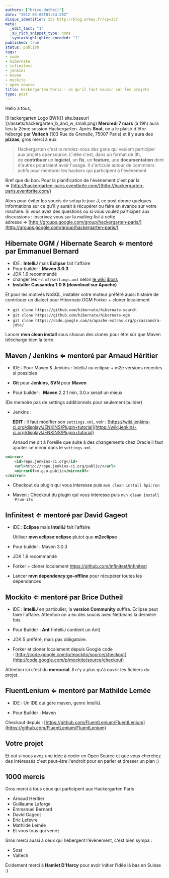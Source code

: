 ```yaml
---
authors: ["brice.dutheil"]
date: "2012-03-05T01:54:28Z"
disqus_identifier: 337 http://blog.arkey.fr/?p=337
meta:
  _edit_last: "1"
  _su_rich_snippet_type: none
  _syntaxhighlighter_encoded: "1"
published: true
status: publish
tags:
- code
- hibernate
- infinitest
- jenkins
- maven
- mockito
- open source
title: Hackergarten Paris - ce qu'il faut savoir sur les projets
type: post
---
```

Hello à tous,

![Hackergarten Logo BW]({{ site.baseurl }}/assets/hackergarten_b_and_w_small.png)
**Mercredi 7 mars** (à 19h) aura lieu la 2ème session Hackergarten. Après **Soat**, on a le plaisir d'être hébergé par **Valtech** (103 Rue de Grenelle, 75007 Paris) et il y aura des **pizzas**, gros merci à eux.

> Hackergarten c'est le rendez-vous des gens qui veulent participer aux projets opensource. L'idée c'est, dans un format de 3h, de **contribuer** un **logiciel**, un **fix**, un **feature**, une **documentation** dont d'autres pourraient avoir l'usage. Il s'articule autour de commiters actifs pour mentorer les hackers qui participent à l'évènement.

Bref que du bon. Pour la planification de l'évènement c'est par là ⇒ [http://hackergarten-paris.eventbrite.com/](http://hackergarten-paris.eventbrite.com/)

Alors pour éviter les soucis de setup le jour J, ce post donne quelques informations sur ce qu'il y aurait à récupérer ou faire en avance sur votre machine. Si vous avez des questions ou si vous voulez participez aux discussions : inscrivez vous sur la mailing-list à cette adresse ⇒ [http://groups.google.com/group/hackergarten-paris/](http://groups.google.com/group/hackergarten-paris/)

## Hibernate OGM / Hibernate Search ⇐ mentoré par Emmanuel Bernard

* IDE : **IntelliJ** mais **Eclipse** fait l'affaire
* Pour builder : **Maven 3.0.3**
* JDK 1.6 recommandé
* changer les `~/.m2/settings.xml` selon [le wiki jboss](https://community.jboss.org/wiki/MavenGettingStarted-Users)
* **Installer Cassandra 1.0.8 (download sur Apache)**

Et pour les motivés NoSQL, installer votre moteur préféré aussi histoire de contribuer un dialect pour Hibernate OGM
Forker + cloner localement

- `git clone https://github.com/hibernate/hibernate-search`
- `git clone https://github.com/hibernate/hibernate-ogm`
- `git clone https://code.google.com/a/apache-extras.org/p/cassandra-jdbc/`

Lancer **mvn clean install** sous chacun des clones pour être sûr que Maven télécharge bien la terre.

## Maven / Jenkins ⇐ mentoré par Arnaud Héritier

* IDE : Pour Maven & Jenkins : IntelliJ ou eclipse + m2e versions recentes si possibles

* **Git** pour **Jenkins**, **SVN** pour **Maven**

* Pour builder :  **Maven** 2.2.1 min, 3.0.x serait un mieux

(De memoire pas de settings additionnels pour seulement builder)

* Jenkins :

    **EDIT** : Il faut modifier son `settings.xml`, voir : [https://wiki.jenkins-ci.org/display/JENKINS/Plugin+tutorial](https://wiki.jenkins-ci.org/display/JENKINS/Plugin+tutorial)

    Arnaud me dit à l'oreille que suite à des changements chez Oracle il faut ajouter ce miroir dans le `settings.xml`.

```xml
<mirror>
    <id>repo.jenkins-ci.org</id>
    <url>http://repo.jenkins-ci.org/public/</url>
    <mirrorOf>m.g.o-public</mirrorOf>
</mirror>
```

* Checkout du plugin qui vous interesse puis `mvn clean install hpi:run`

* Maven :
    Checkout du plugin qui vous interesse puis `mvn clean install -Prun-its`


## Infinitest ⇐ mentoré par David Gageot

* IDE : **Eclipse** mais **IntelliJ** fait l'affaire

    Utiliser **mvn eclipse:eclipse** plutot que **m2eclipse**

* Pour builder : Maven 3.0.3

* JDK 1.6 recommandé

* Forker + cloner localement https://github.com/infinitest/infinitest

* Lancer **mvn dependency:go-offline** pour récupérer toutes les dépendances

## Mockito ⇐ mentoré par Brice Dutheil

* IDE : **IntelliJ** en particulier, la **version Community** suffira. Eclipse peut faire l'affaire. Attention on a eu des soucis avec Netbeans la dernière fois.

* Pour Builder : **Ant** (IntelliJ contient un Ant)

* JDK 5 préféré, mais pas obligatoire.
* Forker et cloner localement depuis Google code : [http://code.google.com/p/mockito/source/checkout](http://code.google.com/p/mockito/source/checkout)

Attention ici c'est du **mercurial**.
Il n'y a plus qu'à ouvrir les fichiers du projet.

## FluentLenium ⇐ mentoré par Mathilde Lemée

* IDE : Un IDE qui gère maven, genre IntelliJ.

* Pour Builder : Maven

Checkout depuis : [https://github.com/FluentLenium/FluentLenium](https://github.com/FluentLenium/FluentLenium)

## Votre projet

Et oui si vous avez une idée à coder en Open Source et que vous cherchez des intéressés c'est peut-être l'endroit pour en parler et dresser un plan :)

## 1000 mercis

Gros merci à tous ceux qui participent aux Hackergarten Paris

* Arnaud Héritier
* Guillaume Laforge
* Emmanuel Bernard
* David Gageot
* Eric Lefevre
* Mathilde Lemée
* Et vous tous qui venez

Gros merci aussi à ceux qui hébergent l'évènement, c'est bien sympa :


* Soat
* Valtech

Évidement merci à **Hamlet D'Harcy** pour avoir initier l'idée là bas en Suisse :)
